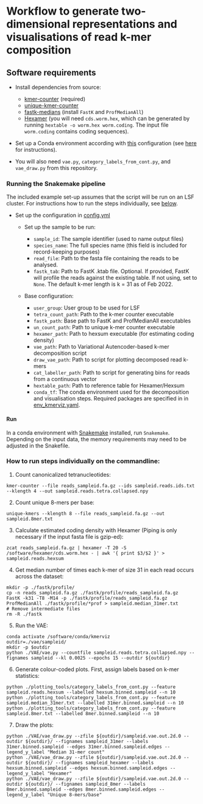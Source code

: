 # Workflow to generate two-dimensional representations and visualisations of read k-mer composition

## Software requirements
- Install dependencies from source:
  - <a href="https://github.com/CobiontID/kmer-counter">kmer-counter</a> (required)
  - <a href="https://github.com/CobiontID/unique-kmer-counts">unique-kmer-counter</a>
  - <a href="https://github.com/CobiontID/fastk-medians">fastk-medians</a> (install `FastK` and `ProfMedianAll`)
  - <a href="https://github.com/richarddurbin/hexamer">Hexamer</a> (you will need `cds.worm.hex`, which can be generated by running `hextable -o worm.hex worm.coding`. The input file `worm.coding` contains coding sequences).

- Set up a Conda environment according with <a href="https://github.com/CobiontID/read_VAE/blob/main/env_kmerviz.yaml">this</a> configuration (see <a href="https://conda.io/projects/conda/en/latest/user-guide/tasks/manage-environments.html#creating-an-environment-from-an-environment-yml-file">here</a> for instructions).
- You will also need `vae.py`, `category_labels_from_cont.py`, and `vae_draw.py` from this repository. 

### Running the Snakemake pipeline

The included example set-up assumes that the script will be run on an LSF cluster. For instructions how to run the steps individually, see [below](###-How-to-run-steps-individually-on-the-commandline:).

- Set up the configuration in <a href="https://github.com/CobiontID/read_VAE/blob/main/read_tools/config.yml">config.yml</a>
  - Set up the sample to be run: 
     - `sample_id`: The sample identifier (used to name output files)
     - `species_name`: The full species name (this field is included for record-keeping purposes)
     - `read_file`: Path to the fasta file containing the reads to be analysed.
     - `fastk_tab`: Path to FastK .ktab file. Optional. If provided, FastK will profile the reads against the existing table. If not using, set to `None`. The default k-mer length is k = 31 as of Feb 2022.
     
   - Base configuration:
     - `user_group`: User group to be used for LSF
     - `tetra_count_path`: Path to the k-mer counter executable
     - `fastk_path`: Base path to FastK and ProfMedianAll executables
     - `un_count_path`: Path to unique k-mer counter executable
     - `hexamer_path`: Path to hexsum executable (for estimating coding density)
     - `vae_path`: Path to Variational Autencoder-based k-mer decomposition script
     - `draw_vae_path`: Path to script for plotting decomposed read k-mers
     - `cat_labeller_path`: Path to script for generating bins for reads from a continuous vector
     - `hextable_path`: Path to reference table for Hexamer/Hexsum
     - `conda_tf`: The conda environment used for the decomposition and visualisation steps. Required packages are specified in in <a href="https://github.com/CobiontID/kmer_decomposition/blob/main/env_kmerviz.yaml">env_kmerviz.yaml</a>.

#### Run
In a conda environment with <a href="https://snakemake.readthedocs.io/en/stable/">Snakemake</a> installed, run `Snakemake`. Depending on the input data, the memory requirements may need to be adjusted in the Snakefile.

### How to run steps individually on the commandline:

1. Count canonicalized tetranucleotides:
```
kmer-counter --file reads_sampleid.fa.gz --ids sampleid.reads.ids.txt --klength 4 --out sampleid.reads.tetra.collapsed.npy
```

2. Count unique 8-mers per base:
```
unique-kmers --klength 8 --file reads_sampleid.fa.gz --out sampleid.8mer.txt
```

3. Calculate estimated coding density with Hexamer (Piping is only necessary if the input fasta file is gzip-ed):
```
zcat reads_sampleid.fa.gz | hexamer -T 20 -S /software/hexamer/cds.worm.hex - | awk '{ print $3/$2 }' > sampleid.reads.hexsum
```

4. Get median number of times each k-mer of size 31 in each read occurs across the dataset:
```
mkdir -p ./fastk/profile/
cp -n reads_sampleid.fa.gz ./fastk/profile/reads_sampleid.fa.gz
FastK -k31 -T8 -M14 -p ./fastk/profile/reads_sampleid.fa.gz
ProfMedianAll ./fastk/profile/*prof > sampleid.median_31mer.txt
# Remove intermediate files
rm -R ./fastk
```

5. Run the VAE:
```
conda activate /software/conda/kmerviz
outdir=./vae/sampleid/
mkdir -p $outdir
python ./VAE/vae.py --countfile sampleid.reads.tetra.collapsed.npy --fignames sampleid --kl 0.0025 --epochs 15 --outdir ${outdir}
```

6. Generate colour-coded plots. First, assign labels based on k-mer statistics:

```
python ./plotting_tools/category_labels_from_cont.py --feature sampleid.reads.hexsum --labelled hexsum.binned.sampleid --n 10
python ./plotting_tools/category_labels_from_cont.py --feature sampleid.median_31mer.txt --labelled 31mer.binned.sampleid --n 10
python ./plotting_tools/category_labels_from_cont.py --feature sampleid.8mer.txt --labelled 8mer.binned.sampleid --n 10
```

7. Draw the plots:
```
python ./VAE/vae_draw.py --zfile ${outdir}/sampleid.vae.out.2d.0 --outdir ${outdir}/ --fignames sampleid_31mer --labels 31mer.binned.sampleid --edges 31mer.binned.sampleid.edges --legend_y_label "Median 31-mer count"
python ./VAE/vae_draw.py --zfile ${outdir}/sampleid.vae.out.2d.0 --outdir ${outdir}/ --fignames sampleid_hexamer --labels hexsum.binned.sampleid --edges hexsum.binned.sampleid.edges --legend_y_label "Hexamer"
python ./VAE/vae_draw.py --zfile ${outdir}/sampleid.vae.out.2d.0 --outdir ${outdir}/ --fignames sampleid_8mer --labels 8mer.binned.sampleid --edges 8mer.binned.sampleid.edges --legend_y_label "Unique 8-mers/base"
```
